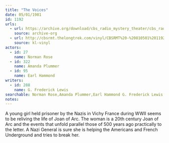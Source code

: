 ```yaml
---
title: "The Voices"
date: 05/01/1981
id: 1192
urls: 
  - url: https://archive.org/download/cbs_radio_mystery_theater/cbs_radio_mystery_theater-1151-1200.zip/cbs_radio_mystery_theater-1151-1200%2Fcbsrmt_1192_the_voices.mp3
    source: archive-org
  - url: http://cbsrmt.thelongtrek.com/vinyl/CBSRMT%20-%20810501%201192%20The%20Voices_afrts.mp3
    source: kl-vinyl
actors:  
  - id: 27
    name: Norman Rose  
  - id: 322
    name: Amanda Plummer  
  - id: 95
    name: Earl Hammond
writers:  
  - id: 288
    name: G. Frederick Lewis
searchable: Norman Rose,Amanda Plummer,Earl Hammond G. Frederick Lewis
notes:  
---
```

A young girl held prisoner by the Nazis in Vichy France during WWII seems to be reliving the life of Joan of Arc. The woman is a 20th century Joan of Arc and the events that unfold parallel those of 500 years ago practically to the letter. A Nazi General is sure she is helping the Americans and French Underground and tries to break her.